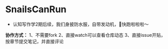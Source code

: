 # SnailsCanRun


- 认知写作学2期后续，我们身披防水服，自带发动机，🐌快跑啦啦啦～

**协作方式：**
1、不需要fork
2、直接watch可以查看仓库动态
3、直接issue开贴，按章节提交笔记，并直接评论
